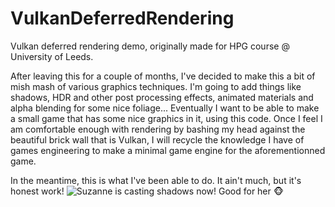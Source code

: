 # VulkanDeferredRendering
Vulkan deferred rendering demo, originally made for HPG course @ University of Leeds.

After leaving this for a couple of months, I've decided to make this a bit of mish mash of various graphics techniques. I'm going to add things like shadows, HDR and other post processing effects, animated materials and alpha blending for some nice foliage... Eventually I want to be able to make a small game that has some nice graphics in it, using this code. Once I feel I am comfortable enough with rendering by bashing my head against the beautiful brick wall that is Vulkan, I will recycle the knowledge I have of games engineering to make a minimal game engine for the aforementionned game.

In the meantime, this is what I've been able to do. It ain't much, but it's honest work!
![Suzanne is casting shadows now! Good for her 🐵](https://user-images.githubusercontent.com/56483943/129732448-1c87eba4-5774-406e-ae30-6853dd4b05f3.png)


